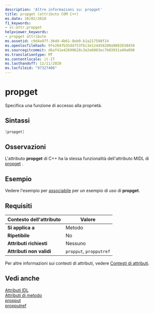 ```yaml
---
description: 'Altre informazioni su: propget'
title: propget (attributo COM C++)
ms.date: 10/02/2018
f1_keywords:
- vc-attr.propget
helpviewer_keywords:
- propget attribute
ms.assetid: c9d4a97f-36dd-4b61-8eb0-b1a217598f14
ms.openlocfilehash: 9fe284fb35d4753fbc3e124458200a9882838450
ms.sourcegitcommit: d6af41e42699628c3e2e6063ec7b03931a49a098
ms.translationtype: MT
ms.contentlocale: it-IT
ms.lasthandoff: 12/11/2020
ms.locfileid: "97327406"
---
```

# <a name="propget"></a>propget

Specifica una funzione di accesso alla proprietà.

## <a name="syntax"></a>Sintassi

```cpp
[propget]
```

## <a name="remarks"></a>Osservazioni

L'attributo **propget** di C++ ha la stessa funzionalità dell'attributo MIDL di [propget](/windows/win32/Midl/propget) .

## <a name="example"></a>Esempio

Vedere l'esempio per [associabile](bindable.md) per un esempio di uso di **propget**.

## <a name="requirements"></a>Requisiti

| Contesto dell'attributo | Valore |
|-|-|
|**Si applica a**|Metodo|
|**Ripetibile**|No|
|**Attributi richiesti**|Nessuno|
|**Attributi non validi**|`propput`, `propputref`|

Per altre informazioni sui contesti di attributi, vedere [Contesti di attributi](cpp-attributes-com-net.md#contexts).

## <a name="see-also"></a>Vedi anche

[Attributi IDL](idl-attributes.md)<br/>
[Attributi di metodo](method-attributes.md)<br/>
[propput](propput.md)<br/>
[propputref](propputref.md)

